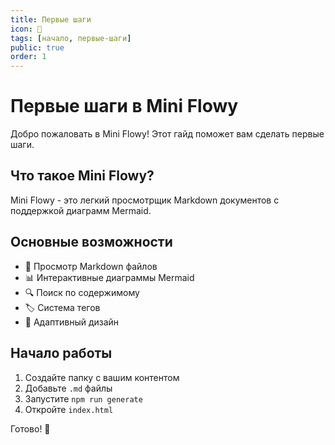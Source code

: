 ```yaml
---
title: Первые шаги
icon: 👶
tags: [начало, первые-шаги]
public: true
order: 1
---
```


# Первые шаги в Mini Flowy

Добро пожаловать в Mini Flowy! Этот гайд поможет вам сделать первые шаги.

## Что такое Mini Flowy?

Mini Flowy - это легкий просмотрщик Markdown документов с поддержкой диаграмм Mermaid.

## Основные возможности

- 📝 Просмотр Markdown файлов
- 📊 Интерактивные диаграммы Mermaid
- 🔍 Поиск по содержимому
- 🏷️ Система тегов
- 📱 Адаптивный дизайн

## Начало работы

1. Создайте папку с вашим контентом
2. Добавьте `.md` файлы
3. Запустите `npm run generate`
4. Откройте `index.html`

Готово! 🎉